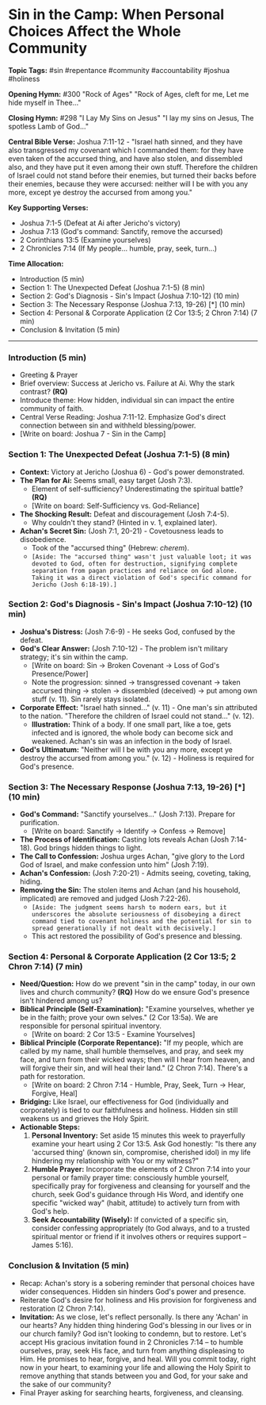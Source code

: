 # Sin in the Camp: When Personal Choices Affect the Whole Community

**Topic Tags:** #sin #repentance #community #accountability #joshua #holiness

**Opening Hymn:** #300 "Rock of Ages" "Rock of Ages, cleft for me, Let me hide
myself in Thee..."

**Closing Hymn:** #298 "I Lay My Sins on Jesus" "I lay my sins on Jesus, The
spotless Lamb of God..."

**Central Bible Verse:** Joshua 7:11-12 - "Israel hath sinned, and they have
also transgressed my covenant which I commanded them: for they have even taken
of the accursed thing, and have also stolen, and dissembled also, and they have
put it even among their own stuff. Therefore the children of Israel could not
stand before their enemies, but turned their backs before their enemies, because
they were accursed: neither will I be with you any more, except ye destroy the
accursed from among you."

**Key Supporting Verses:**

- Joshua 7:1-5 (Defeat at Ai after Jericho's victory)
- Joshua 7:13 (God's command: Sanctify, remove the accursed)
- 2 Corinthians 13:5 (Examine yourselves)
- 2 Chronicles 7:14 (If My people... humble, pray, seek, turn...)

**Time Allocation:**

- Introduction (5 min)
- Section 1: The Unexpected Defeat (Joshua 7:1-5) (8 min)
- Section 2: God's Diagnosis - Sin's Impact (Joshua 7:10-12) (10 min)
- Section 3: The Necessary Response (Joshua 7:13, 19-26) [*] (10 min)
- Section 4: Personal & Corporate Application (2 Cor 13:5; 2 Chron 7:14) (7 min)
- Conclusion & Invitation (5 min)

---

### Introduction (5 min)

- Greeting & Prayer
- Brief overview: Success at Jericho vs. Failure at Ai. Why the stark contrast?
  **(RQ)**
- Introduce theme: How hidden, individual sin can impact the entire community of
  faith.
- Central Verse Reading: Joshua 7:11-12. Emphasize God's direct connection
  between sin and withheld blessing/power.
- [Write on board: Joshua 7 - Sin in the Camp]

### Section 1: The Unexpected Defeat (Joshua 7:1-5) (8 min)

- **Context:** Victory at Jericho (Joshua 6) - God's power demonstrated.
- **The Plan for Ai:** Seems small, easy target (Josh 7:3).
  - Element of self-sufficiency? Underestimating the spiritual battle? **(RQ)**
  - [Write on board: Self-Sufficiency vs. God-Reliance]
- **The Shocking Result:** Defeat and discouragement (Josh 7:4-5).
  - Why couldn't they stand? (Hinted in v. 1, explained later).
- **Achan's Secret Sin:** (Josh 7:1, 20-21) - Covetousness leads to
  disobedience.
  - Took of the "accursed thing" (Hebrew: _cherem_).
  - `[Aside: The "accursed thing" wasn't just valuable loot; it was devoted to God, often for destruction, signifying complete separation from pagan practices and reliance on God alone. Taking it was a direct violation of God's specific command for Jericho (Josh 6:18-19).]`

### Section 2: God's Diagnosis - Sin's Impact (Joshua 7:10-12) (10 min)

- **Joshua's Distress:** (Josh 7:6-9) - He seeks God, confused by the defeat.
- **God's Clear Answer:** (Josh 7:10-12) - The problem isn't military strategy;
  it's sin within the camp.
  - [Write on board: Sin -> Broken Covenant -> Loss of God's Presence/Power]
  - Note the progression: sinned -> transgressed covenant -> taken accursed
    thing -> stolen -> dissembled (deceived) -> put among own stuff (v. 11). Sin
    rarely stays isolated.
- **Corporate Effect:** "Israel hath sinned..." (v. 11) - One man's sin
  attributed to the nation. "Therefore the children of Israel could not
  stand..." (v. 12).
  - **Illustration:** Think of a body. If one small part, like a toe, gets
    infected and is ignored, the whole body can become sick and weakened.
    Achan's sin was an infection in the body of Israel.
- **God's Ultimatum:** "Neither will I be with you any more, except ye destroy
  the accursed from among you." (v. 12) - Holiness is required for God's
  presence.

### Section 3: The Necessary Response (Joshua 7:13, 19-26) [*] (10 min)

- **God's Command:** "Sanctify yourselves..." (Josh 7:13). Prepare for
  purification.
  - [Write on board: Sanctify -> Identify -> Confess -> Remove]
- **The Process of Identification:** Casting lots reveals Achan (Josh 7:14-18).
  God brings hidden things to light.
- **The Call to Confession:** Joshua urges Achan, "give glory to the Lord God of
  Israel, and make confession unto him" (Josh 7:19).
- **Achan's Confession:** (Josh 7:20-21) - Admits seeing, coveting, taking,
  hiding.
- **Removing the Sin:** The stolen items and Achan (and his household,
  implicated) are removed and judged (Josh 7:22-26).
  - `[Aside: The judgment seems harsh to modern ears, but it underscores the absolute seriousness of disobeying a direct command tied to covenant holiness and the potential for sin to spread generationally if not dealt with decisively.]`
  - This act restored the possibility of God's presence and blessing.

### Section 4: Personal & Corporate Application (2 Cor 13:5; 2 Chron 7:14) (7 min)

- **Need/Question:** How do we prevent "sin in the camp" today, in our own lives
  and church community? **(RQ)** How do we ensure God's presence isn't hindered
  among us?
- **Biblical Principle (Self-Examination):** "Examine yourselves, whether ye be
  in the faith; prove your own selves." (2 Cor 13:5a). We are responsible for
  personal spiritual inventory.
  - [Write on board: 2 Cor 13:5 - Examine Yourselves]
- **Biblical Principle (Corporate Repentance):** "If my people, which are called
  by my name, shall humble themselves, and pray, and seek my face, and turn from
  their wicked ways; then will I hear from heaven, and will forgive their sin,
  and will heal their land." (2 Chron 7:14). There's a path for restoration.
  - [Write on board: 2 Chron 7:14 - Humble, Pray, Seek, Turn -> Hear, Forgive,
    Heal]
- **Bridging:** Like Israel, our effectiveness for God (individually and
  corporately) is tied to our faithfulness and holiness. Hidden sin still
  weakens us and grieves the Holy Spirit.
- **Actionable Steps:**
  1.  **Personal Inventory:** Set aside 15 minutes this week to prayerfully
      examine your heart using 2 Cor 13:5. Ask God honestly: "Is there any
      'accursed thing' (known sin, compromise, cherished idol) in my life
      hindering my relationship with You or my witness?"
  2.  **Humble Prayer:** Incorporate the elements of 2 Chron 7:14 into your
      personal or family prayer time: consciously humble yourself, specifically
      pray for forgiveness and cleansing for yourself and the church, seek God's
      guidance through His Word, and identify one specific "wicked way" (habit,
      attitude) to actively turn from with God's help.
  3.  **Seek Accountability (Wisely):** If convicted of a specific sin, consider
      confessing appropriately (to God always, and to a trusted spiritual mentor
      or friend if it involves others or requires support – James 5:16).

### Conclusion & Invitation (5 min)

- Recap: Achan's story is a sobering reminder that personal choices have wider
  consequences. Hidden sin hinders God's power and presence.
- Reiterate God's desire for holiness and His provision for forgiveness and
  restoration (2 Chron 7:14).
- **Invitation:** As we close, let's reflect personally. Is there any 'Achan' in
  our hearts? Any hidden thing hindering God's blessing in our lives or in our
  church family? God isn't looking to condemn, but to restore. Let's accept His
  gracious invitation found in 2 Chronicles 7:14 – to humble ourselves, pray,
  seek His face, and turn from anything displeasing to Him. He promises to hear,
  forgive, and heal. Will you commit today, right now in your heart, to
  examining your life and allowing the Holy Spirit to remove anything that
  stands between you and God, for your sake and the sake of our community?
- Final Prayer asking for searching hearts, forgiveness, and cleansing.
